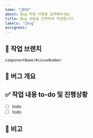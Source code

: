 ```yaml
---
name: "🐞BUG"
about: Bug 작업 사항을 입력해주세요
title: Bug 내용을 간략하게 작성합니다.
labels: "🐞bug"
assignees:
---
```


## 🌳 작업 브랜치
`componentName/#issueNumber`

## 📝 버그 개요
<!-- 한 줄로 간결히 설명해주세요 -->

## ✅ 작업 내용 to-do 및 진행상황
- [ ] todo
- [ ] todo

## 🙏 비고